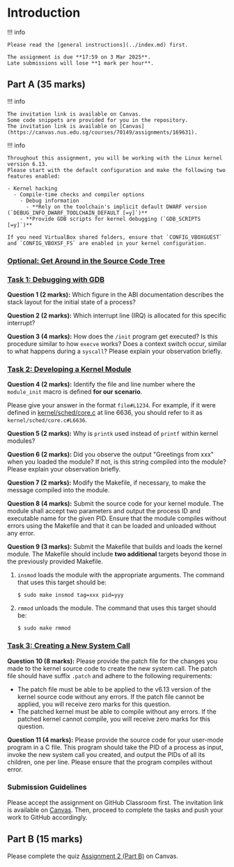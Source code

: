 # Introduction

!!! info

    Please read the [general instructions](../index.md) first.

    The assignment is due **17:59 on 3 Mar 2025**.
    Late submissions will lose **1 mark per hour**.

## Part A (35 marks)

!!! info

    The invitation link is available on Canvas.
    Some code snippets are provided for you in the repository.
    The invitation link is available on [Canvas](https://canvas.nus.edu.sg/courses/70149/assignments/169631).

!!! info

    Throughout this assignment, you will be working with the Linux kernel version 6.13.
    Please start with the default configuration and make the following two features enabled:

    - Kernel hacking
      - Compile-time checks and compiler options
        - Debug information
          - **Rely on the toolchain's implicit default DWARF version (`DEBUG_INFO_DWARF_TOOLCHAIN_DEFAULT [=y]`)**
        - **Provide GDB scripts for kernel debugging (`GDB_SCRIPTS [=y]`)**

    If you need VirtualBox shared folders, ensure that `CONFIG_VBOXGUEST` and `CONFIG_VBOXSF_FS` are enabled in your kernel configuration.

### [Optional: Get Around in the Source Code Tree](task-browsing.md)

### [Task 1: Debugging with GDB](task-gdb.md)

**Question 1 (2 marks):**
Which figure in the ABI documentation describes the stack layout for the initial state of a process?

**Question 2 (2 marks):**
Which interrupt line (IRQ) is allocated for this specific interrupt?

**Question 3 (4 marks):**
How does the `/init` program get executed?
Is this procedure similar to how `execve` works?
Does a context switch occur, similar to what happens during a `syscall`?
Please explain your observation briefly.

### [Task 2: Developing a Kernel Module](task-module.md)

**Question 4 (2 marks):**
Identify the file and line number where the `module_init` macro is defined **for our scenario**.

Please give your answer in the format `file#L1234`.
For example, if it were defined in
[kernel/sched/core.c](https://elixir.bootlin.com/linux/v6.13/source/kernel/sched/core.c#L6636)
at line 6636, you should refer to it as `kernel/sched/core.c#L6636`.

**Question 5 (2 marks):**
Why is `printk` used instead of `printf` within kernel modules?

**Question 6 (2 marks):**
Did you observe the output "Greetings from xxx" when you loaded the module?
If not, is this string compiled into the module?
Please explain your observation briefly.

**Question 7 (2 marks):**
Modify the Makefile, if necessary, to make the message compiled into the module.

**Question 8 (4 marks):**
Submit the source code for your kernel module.
The module shall accept two parameters and output the process ID and executable name for the given PID.
Ensure that the module compiles without errors using the Makefile and that it can be loaded and unloaded without any error.

**Question 9 (3 marks):**
Submit the Makefile that builds and loads the kernel module.
The Makefile should include **two additional** targets beyond those in the previously provided Makefile.

1. `insmod` loads the module with the appropriate arguments.
   The command that uses this target should be:
   ```
   $ sudo make insmod tag=xxx pid=yyy
   ```
2. `rmmod` unloads the module.
   The command that uses this target should be:
   ```
   $ sudo make rmmod
   ```

### [Task 3: Creating a New System Call](task-syscall.md)

**Question 10 (8 marks):**
Please provide the patch file for the changes you made to the kernel source code to create the new system call.
The patch file should have suffix `.patch` and adhere to the following requirements:

- The patch file must be able to be applied to the v6.13 version of the kernel source code without any errors.
  If the patch file cannot be applied, you will receive zero marks for this question.
- The patched kernel must be able to compile without any errors.
  If the patched kernel cannot compile, you will receive zero marks for this question.

**Question 11 (4 marks):**
Please provide the source code for your user-mode program in a C file.
This program should take the PID of a process as input, invoke the new system call you created, and output the PIDs of all its children, one per line.
Please ensure that the program compiles without error.

### Submission Guidelines

Please accept the assignment on GitHub Classroom first.
The invitation link is available on [Canvas](https://canvas.nus.edu.sg/courses/70149/assignments/169631).
Then, proceed to complete the tasks and push your work to GitHub accordingly.

## Part B (15 marks)

Please complete the quiz [Assignment 2 (Part B)](https://canvas.nus.edu.sg/courses/70149/quizzes/57317) on Canvas.
